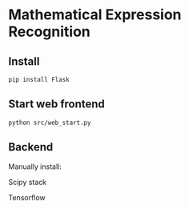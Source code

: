 # Mathematical Expression Recognition

## Install
```
pip install Flask
```

## Start web frontend
```
python src/web_start.py
```

## Backend
Manually install:

Scipy stack

Tensorflow